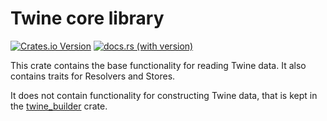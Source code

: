 # Twine core library

[![Crates.io Version](https://img.shields.io/crates/v/twine_lib)](https://crates.io/crates/twine_lib)
[![docs.rs (with version)](https://img.shields.io/docsrs/twine_lib/latest)](https://docs.rs/twine_lib/latest/twine_lib/)

This crate contains the base functionality for reading Twine data.
It also contains traits for Resolvers and Stores.

It does not contain functionality for constructing Twine data, that
is kept in the [twine_builder](https://docs.rs/twine_builder)
crate.
